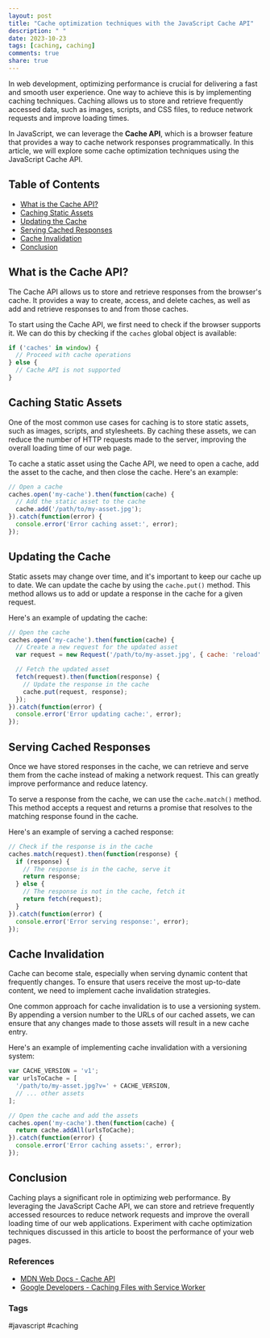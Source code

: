 ```yaml
---
layout: post
title: "Cache optimization techniques with the JavaScript Cache API"
description: " "
date: 2023-10-23
tags: [caching, caching]
comments: true
share: true
---
```


In web development, optimizing performance is crucial for delivering a fast and smooth user experience. One way to achieve this is by implementing caching techniques. Caching allows us to store and retrieve frequently accessed data, such as images, scripts, and CSS files, to reduce network requests and improve loading times.

In JavaScript, we can leverage the **Cache API**, which is a browser feature that provides a way to cache network responses programmatically. In this article, we will explore some cache optimization techniques using the JavaScript Cache API.

## Table of Contents

- [What is the Cache API?](#what-is-the-cache-api)
- [Caching Static Assets](#caching-static-assets)
- [Updating the Cache](#updating-the-cache)
- [Serving Cached Responses](#serving-cached-responses)
- [Cache Invalidation](#cache-invalidation)
- [Conclusion](#conclusion)

## What is the Cache API?

The Cache API allows us to store and retrieve responses from the browser's cache. It provides a way to create, access, and delete caches, as well as add and retrieve responses to and from those caches.

To start using the Cache API, we first need to check if the browser supports it. We can do this by checking if the `caches` global object is available:

```javascript
if ('caches' in window) {
  // Proceed with cache operations
} else {
  // Cache API is not supported
}
```

## Caching Static Assets

One of the most common use cases for caching is to store static assets, such as images, scripts, and stylesheets. By caching these assets, we can reduce the number of HTTP requests made to the server, improving the overall loading time of our web page.

To cache a static asset using the Cache API, we need to open a cache, add the asset to the cache, and then close the cache. Here's an example:

```javascript
// Open a cache
caches.open('my-cache').then(function(cache) {
  // Add the static asset to the cache
  cache.add('/path/to/my-asset.jpg');
}).catch(function(error) {
  console.error('Error caching asset:', error);
});
```

## Updating the Cache

Static assets may change over time, and it's important to keep our cache up to date. We can update the cache by using the `cache.put()` method. This method allows us to add or update a response in the cache for a given request.

Here's an example of updating the cache:

```javascript
// Open the cache
caches.open('my-cache').then(function(cache) {
  // Create a new request for the updated asset
  var request = new Request('/path/to/my-asset.jpg', { cache: 'reload' });

  // Fetch the updated asset
  fetch(request).then(function(response) {
    // Update the response in the cache
    cache.put(request, response);
  });
}).catch(function(error) {
  console.error('Error updating cache:', error);
});
```

## Serving Cached Responses

Once we have stored responses in the cache, we can retrieve and serve them from the cache instead of making a network request. This can greatly improve performance and reduce latency.

To serve a response from the cache, we can use the `cache.match()` method. This method accepts a request and returns a promise that resolves to the matching response found in the cache.

Here's an example of serving a cached response:

```javascript
// Check if the response is in the cache
caches.match(request).then(function(response) {
  if (response) {
    // The response is in the cache, serve it
    return response;
  } else {
    // The response is not in the cache, fetch it
    return fetch(request);
  }
}).catch(function(error) {
  console.error('Error serving response:', error);
});
```

## Cache Invalidation

Cache can become stale, especially when serving dynamic content that frequently changes. To ensure that users receive the most up-to-date content, we need to implement cache invalidation strategies.

One common approach for cache invalidation is to use a versioning system. By appending a version number to the URLs of our cached assets, we can ensure that any changes made to those assets will result in a new cache entry.

Here's an example of implementing cache invalidation with a versioning system:

```javascript
var CACHE_VERSION = 'v1';
var urlsToCache = [
  '/path/to/my-asset.jpg?v=' + CACHE_VERSION,
  // ... other assets
];

// Open the cache and add the assets
caches.open('my-cache').then(function(cache) {
  return cache.addAll(urlsToCache);
}).catch(function(error) {
  console.error('Error caching assets:', error);
});
```

## Conclusion

Caching plays a significant role in optimizing web performance. By leveraging the JavaScript Cache API, we can store and retrieve frequently accessed resources to reduce network requests and improve the overall loading time of our web applications. Experiment with cache optimization techniques discussed in this article to boost the performance of your web pages.

### References

- [MDN Web Docs - Cache API](https://developer.mozilla.org/en-US/docs/Web/API/Cache)
- [Google Developers - Caching Files with Service Worker](https://developers.google.com/web/fundamentals/instant-and-offline/offline-cookbook#caching-files-with-service-worker) 

### Tags

#javascript #caching